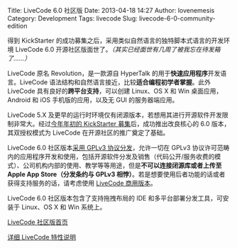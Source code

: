 Title: LiveCode 6.0 社区版
Date: 2013-04-18 14:27
Author: lovenemesis
Category: Development
Tags: livecode
Slug: livecode-6-0-community-edition

得到 KickStarter
的成功募集之后，采用类似自然语言的独特脚本式语言的开发环境 LiveCode 6.0
开源社区版面世了。*（其实已经面世有几周了被我忘在待发箱了……）*

LiveCode 原名 Revolution，是一款源自 HyperTalk
的用于**快速应用程序**开发语言。LiveCode
语法结构和自然语言接近，比较**适合编程初学者掌握**。此外 LiveCode
具有良好的**跨平台支持**，可以创建 Linux、OS X 和 Win 桌面应用， Android
和 iOS 手机版的应用，以及无 GUI 的服务器端应用。

LiveCode 5.X
及更早的运行时环境仅有闭源版本，若想用其进行开源软件开发限制非常大。经过[今年年初的
KickStarter
募集](http://www.kickstarter.com/projects/1755283828/open-source-edition-of-livecode)后，成功推出改良核心的
6.0 版本，其双授权模式为 LiveCode 在开源社区的推广奠定了基础。

LiveCode 6.0 社区版本[采用 GPLv3
协议分发](http://www.gnu.org/licenses/gpl.html)，允许一切在 GPLv3
协议许可范畴内的应用程序开发和使用，包括开源软件分发及销售（代码公开/服务收费的模式）、公司机构内部的使用、教学等等用途，但是**不可以连接闭源库或者上传至
Apple App Store（分发条约与 GPLv3
相悖）**。若是想要使用后者功能的话或者获得支持服务的话，请考虑使用
[LiveCode
商用版本](http://www.runrev.com/products/Open-Source/Which-Version-Do-I-Need)。

LiveCode 6.0 社区版本包含了支持拖拽布局的 IDE
和多平台部署分发工具，可安装于 Linux、OS X 和 Win 系统上。

[LiveCode
社区版首页](http://www.runrev.com/products/Open-Source/Community-Edition-Overview/)

[详细 LiveCode 特性说明](http://www.runrev.com/products/livecode/)
